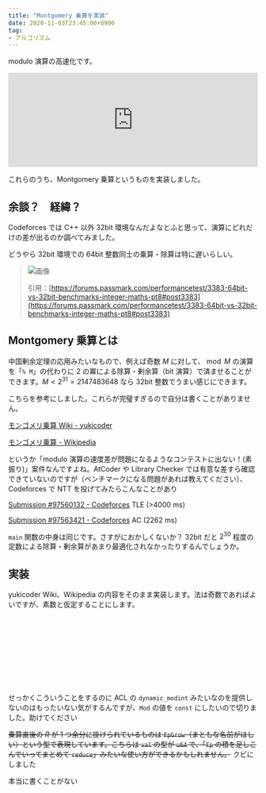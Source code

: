 ```yaml
---
title: "Montgomery 乗算を実装"
date: 2020-11-03T23:45:00+0900
tag:
- アルゴリズム
---
```


modulo 演算の高速化です。

<iframe src="https://hatenablog-parts.com/embed?url=https%3A%2F%2Fmin-25.hatenablog.com%2Fentry%2F2017%2F08%2F20%2F171214" style="border: 0; width: 100%; height: 190px;" allowfullscreen scrolling="no"></iframe>

これらのうち、Montgomery 乗算というものを実装しました。

## 余談？　経緯？

Codeforces では C++ 以外 32bit 環境なんだよなとふと思って、演算にどれだけの差が出るのか調べてみました。

どうやら 32bit 環境での 64bit 整数同士の乗算・除算は特に遅いらしい。

> ![画像](https://www.passmark.com/images/forumimages/64bit_vs_32bit_benchmark_V7.png)
>
> 引用：[https://forums.passmark.com/performancetest/3383-64bit-vs-32bit-benchmarks-integer-maths-pt8#post3383](https://forums.passmark.com/performancetest/3383-64bit-vs-32bit-benchmarks-integer-maths-pt8#post3383)

## Montgomery 乗算とは

中国剰余定理の応用みたいなもので、例えば奇数 $M$ に対して、$\bmod M$ の演算を「`% M`」の代わりに $2$ の冪による除算・剰余算（bit 演算）で済ませることができます。$M < 2^{31} = 2147483648$ なら 32bit 整数でうまい感じにできます。

こちらを参考にしました。これらが完璧すぎるので自分は書くことがありません。

[モンゴメリ乗算 Wiki - yukicoder](https://yukicoder.me/wiki/%E3%83%A2%E3%83%B3%E3%82%B4%E3%83%A1%E3%83%AA%E4%B9%97%E7%AE%97)

[モンゴメリ乗算 - Wikipedia](https://ja.wikipedia.org/wiki/%E3%83%A2%E3%83%B3%E3%82%B4%E3%83%A1%E3%83%AA%E4%B9%97%E7%AE%97)

というか「modulo 演算の速度差が問題になるようなコンテストに出ない！(素振り)」案件なんですよね。AtCoder や Library Checker では有意な差すら確認できていないのですが（ベンチマークになる問題があれば教えてください）、Codeforces で NTT を投げてみたらこんなことがあり

[Submission #97560132 - Codeforces](https://codeforces.com/contest/954/submission/97560132) TLE (>4000 ms)

[Submission #97563421 - Codeforces](https://codeforces.com/contest/954/submission/97563421) AC (2262 ms)

`main` 関数の中身は同じです。さすがにおかしくないか？ 32bit だと $2^{30}$ 程度の定数による除算・剰余算があまり最適化されなかったりするんでしょうか。

## 実装

yukicoder Wiki、Wikipedia の内容をそのまま実装します。法は奇数であればよいですが、素数と仮定することにします。

<div class="iframely-embed"><div class="iframely-responsive" style="height: 140px; padding-bottom: 0;"><a href="https://github.com/shino16/cpr/blob/master/src/fp.rs" data-iframely-url="//cdn.iframe.ly/ZfhHqXV"></a></div></div><script async src="//cdn.iframe.ly/embed.js" charset="utf-8"></script>

せっかくこういうことをするのに ACL の `dynamic_modint` みたいなのを提供しないのはもったいない気がするんですが、`Mod` の値を `const` にしたいので切りました。助けてください

~~乗算直後の $R$ が $1$ つ余分に掛けられているものは `FpGrow`（まともな名前がほしい）という型で表現しています。こちらは `val` の型が `u64` で、「`Fp` の積を足しこんでいってまとめて `reduce`」みたいな使い方ができるかもしれません。~~ クビにしました

本当に書くことがない
